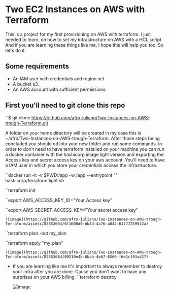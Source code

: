 # Two EC2 Instances on AWS with Terraform

  This is a project for my first provisioning on AWS with terraform. I just needed to learn,
on how to set my infrastructure on AWS with a HCL script. And if you are learning these things like me. I hope this will help you too. So let's do it.

## Some requirements
  * An IAM user with credentials and region set
  * A bucket s3.
  * An AWS account with sufficient permissions.

## First you'll need to git clone this repo 
  ``$ git clone https://github.com/afro-juliano/Two-Instances-on-AWS-trough-Terraform.git

  A folder on your home directory will be created in my case this is ~/afro/Two-Instances-on-AWS-trough-Terraform.
  After those steps being concluded you should cd into your new folder and run some commands. In order to don't need 
  to have terraform installed on your machine you can run a docker container with the hashicorp image light version and exporting the Access key 
  and secret access key on your aws account. You'll need to have a IAM user in which you store your credentials access the infrastructure.

  ``docker run -it -v $PWD:/app -w /app --entrypoint "" hashicorp/terraform:light sh
  
  ``terraform init
  
  ``export AWS_ACCESS_KEY_ID="Your Access key"
  
  ``export AWS_SECRET_ACCESS_KEY="Your secret access key"

    ![image](https://github.com/afro-juliano/Two-Instances-on-AWS-trough-Terraform/assets/82853604/6f1600d0-bb4d-4a76-a044-61777259932a)


  ``terraform plan -out my_plan

  ``terraform apply "my_plan"
    
    ![image](https://github.com/afro-juliano/Two-Instances-on-AWS-trough-Terraform/assets/82853604/09219e4b-6bab-4e67-8360-f6e1cf03ad27)

  * If you are learning like me It's important to always remember to destroy your infra after you are done. Cause you don't want to have
    any surprises on your AWS billing.
  ``terraform destroy
    
    ![image](https://github.com/afro-juliano/Two-Instances-on-AWS-trough-Terraform/assets/82853604/566c3789-d951-4495-8c4e-5452ad7f61c3)
